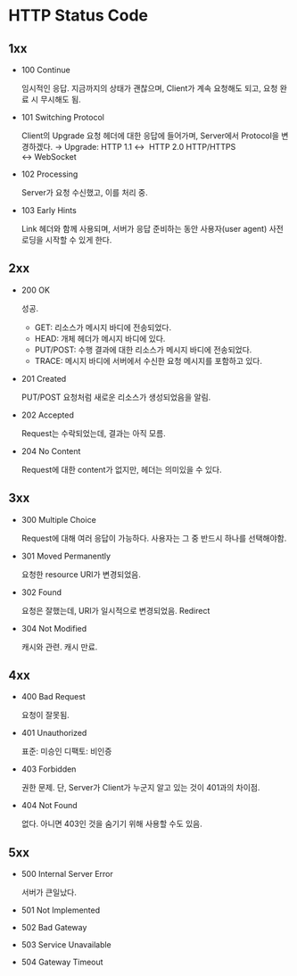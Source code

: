 # HTTP Status Code

## 1xx

- 100 Continue
    
    임시적인 응답.
    지금까지의 상태가 괜찮으며, Client가 계속 요청해도 되고, 요청 완료 시 무시해도 됨.
    
- 101 Switching Protocol
    
    Client의 Upgrade 요청 헤더에 대한 응답에 들어가며, Server에서 Protocol을 변경하겠다.
    → Upgrade:
    HTTP 1.1 ↔  HTTP 2.0
    HTTP/HTTPS ↔ WebSocket
    
- 102 Processing
    
    Server가 요청 수신했고, 이를 처리 중.
    
- 103 Early Hints
    
    Link 헤더와 함께 사용되며, 서버가 응답 준비하는 동안 사용자(user agent) 사전 로딩을 시작할 수 있게 한다.
    

## 2xx

- 200 OK
    
    성공.
    
    - GET: 리소스가 메시지 바디에 전송되었다.
    - HEAD: 개체 헤더가 메시지 바디에 있다.
    - PUT/POST: 수행 결과에 대한 리소스가 메시지 바디에 전송되었다.
    - TRACE: 메시지 바디에 서버에서 수신한 요청 메시지를 포함하고 있다.
- 201 Created
    
    PUT/POST 요청처럼 새로운 리소스가 생성되었음을 알림.
    
- 202 Accepted
    
    Request는 수락되었는데, 결과는 아직 모름.
    
- 204 No Content
    
    Request에 대한 content가 없지만, 헤더는 의미있을 수 있다.
    

## 3xx

- 300 Multiple Choice
    
    Request에 대해 여러 응답이 가능하다.
    사용자는 그 중 반드시 하나를 선택해야함.
    
- 301 Moved Permanently
    
    요청한 resource URI가 변경되었음.
    
- 302 Found
    
    요청은 잘했는데, URI가 일시적으로 변경되었음. Redirect
    
- 304 Not Modified
    
    캐시와 관련. 캐시 만료.
    

## 4xx

- 400 Bad Request
    
    요청이 잘못됨.
    
- 401 Unauthorized
    
    표준: 미승인
    디팩토: 비인증
    
- 403 Forbidden
    
    권한 문제. 단, Server가 Client가 누군지 알고 있는 것이 401과의 차이점.
    
- 404 Not Found
    
    없다. 아니면 403인 것을 숨기기 위해 사용할 수도 있음.
    

## 5xx

- 500 Internal Server Error
    
    서버가 큰일났다.
    
- 501 Not Implemented
- 502 Bad Gateway
- 503 Service Unavailable
- 504 Gateway Timeout